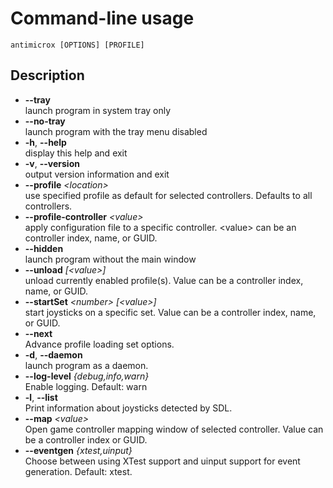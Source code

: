 # Command-line usage

```
antimicrox [OPTIONS] [PROFILE]
```

## Description

* **--tray**  
  launch program in system tray only
* **--no-tray**  
  launch program with the tray menu disabled
* **-h**, **--help**  
  display this help and exit
* **-v**, **--version**  
  output version information and exit
* **--profile** _&lt;location&gt;_  
  use specified profile as default for selected controllers. Defaults to all controllers.
* **--profile-controller** _&lt;value&gt;_  
  apply configuration file to a specific controller. &lt;value&gt; can be an controller index, name, or GUID.
* **--hidden**  
  launch program without the main window
* **--unload** _[&lt;value&gt;]_   
  unload currently enabled profile(s). Value can be a controller index, name, or GUID.
* **--startSet** _&lt;number&gt;_ _[&lt;value&gt;]_  
  start joysticks on a specific set. Value can be a controller index, name, or GUID.
* **--next**  
  Advance profile loading set options.
* **-d**, **--daemon**  
  launch program as a daemon.
* **--log-level** _{debug,info,warn}_  
  Enable logging. Default: warn
* **-l**, **--list**  
  Print information about joysticks detected by SDL.
* **--map** _&lt;value&gt;_  
  Open game controller mapping window of selected controller. Value can be a controller index or GUID.
* **--eventgen** _{xtest,uinput}_  
  Choose between using XTest support and uinput support for event generation. Default: xtest.
  